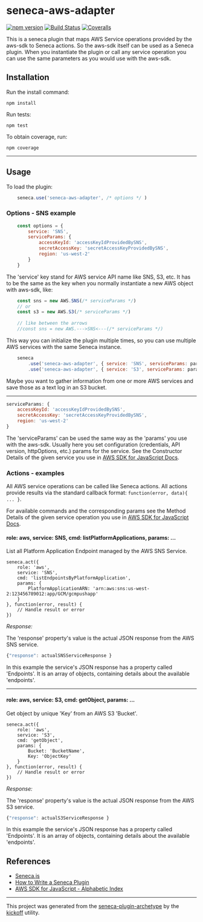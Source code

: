 # seneca-aws-adapter

[![npm version][npm-badge]][npm-url]
[![Build Status][travis-badge]][travis-url]
[![Coveralls][BadgeCoveralls]][Coveralls]

This is a seneca plugin that maps AWS Service operations provided by the aws-sdk to Seneca actions. So the aws-sdk itself can be used as a Seneca plugin. When you instantiate the plugin or call any service operation you can use the same parameters as you would use with the aws-sdk.

## Installation

Run the install command:

    npm install

Run tests:

    npm test

To obtain coverage, run:

    npm coverage

------

## Usage

To load the plugin:

```javaScript
    seneca.use('seneca-aws-adapter', /* options */ )
```

### Options - SNS example

```javaScript
    const options = {
        service: 'SNS',
        serviceParams: {
            accessKeyId: 'accessKeyIdProvidedBySNS',
            secretAccessKey: 'secretAccessKeyProvidedBySNS',
            region: 'us-west-2'
        }
    }
```
The 'service' key stand for AWS service API name like SNS, S3, etc. It has to be the same as the key when you normally instantiate a new AWS object with aws-sdk, like:

```javaScript
    const sns = new AWS.SNS(/* serviceParams */)
    // or
    const s3 = new AWS.S3(/* serviceParams */)
    
    // like between the arrows
    //const sns = new AWS.--->SNS<---(/* serviceParams */)
```

This way you can initialize the plugin multiple times, so you can use multiple AWS services with the same Seneca instance.

```javaScript
    seneca
        .use('seneca-aws-adapter', { service: 'SNS', serviceParams: paramsSNS )
        .use('seneca-aws-adapter', { service: 'S3', serviceParams: paramsS3 )
```

Maybe you want to gather information from one or more AWS services and save those as a text log in an S3 bucket.

------

```javaScript
serviceParams: {
    accessKeyId: 'accessKeyIdProvidedBySNS',
    secretAccessKey: 'secretAccessKeyProvidedBySNS',
    region: 'us-west-2'
}
```

The 'serviceParams' can be used the same way as the 'params' you use with the aws-sdk. Usually here you set configuration (credentials, API version, httpOptions, etc.) params for the service. See the Constructor Details of the given service you use in [AWS SDK for JavaScript Docs](http://docs.aws.amazon.com/AWSJavaScriptSDK/latest/_index.html).

### Actions - examples

All AWS service operations can be called like Seneca actions. All actions provide results via the standard callback format: `function(error, data){ ... }`.

For available commands and the corresponding params see the Method Details of the given service operation you use in [AWS SDK for JavaScript Docs](http://docs.aws.amazon.com/AWSJavaScriptSDK/latest/_index.html).

#### role: aws, service: SNS, cmd: listPlatformApplications, params: ...

List all Platform Application Endpoint managed by the AWS SNS Service.

```
seneca.act({
    role: 'aws',
    service: 'SNS',
    cmd: 'listEndpointsByPlatformApplication',
    params: {
        PlatformApplicationARN: 'arn:aws:sns:us-west-2:123456789012:app/GCM/gcmpushapp'
    }
}, function(error, result) {
    // Handle result or error
})
```

_Response:_ 

The 'response' property's value is the actual JSON response from the AWS SNS service.

```javaScript
{"response": actualSNSServiceResponse }
```

In this example the service's JSON response has a property called 'Endpoints'. It is an array of objects, containing details about the available 'endpoints'.

------

#### role: aws, service: S3, cmd: getObject, params: ...

Get object by unique 'Key' from an AWS S3 'Bucket'.

```
seneca.act({
    role: 'aws',
    service: 'S3',
    cmd: 'getObject',
    params: {
        Bucket: 'BucketName',
        Key: 'ObjectKey'
    }
}, function(error, result) {
    // Handle result or error
})
```

_Response:_ 

The 'response' property's value is the actual JSON response from the AWS S3 service.

```javaScript
{"response": actualS3ServiceResponse }
```

In this example the service's JSON response has a property called 'Endpoints'. It is an array of objects, containing details about the available 'endpoints'.

## References

- [Seneca.js](http://senecajs.org/)
- [How to Write a Seneca Plugin](http://senecajs.org/docs/tutorials/how-to-write-a-plugin.html)
- [AWS SDK for JavaScript - Alphabetic Index](http://docs.aws.amazon.com/AWSJavaScriptSDK/latest/_index.html)

---

This project was generated from the [seneca-plugin-archetype](https://github.com/tombenke/seneca-plugin-archetype)
by the [kickoff](https://github.com/tombenke/kickoff) utility.

[npm-badge]: https://badge.fury.io/js/seneca-aws-sns.svg
[npm-url]: https://badge.fury.io/js/seneca-aws-sns
[travis-badge]: https://api.travis-ci.org/bersilius/seneca-aws-sns.svg
[travis-url]: https://travis-ci.org/bersilius/seneca-aws-sns
[Coveralls]: https://coveralls.io/github/bersilius/seneca-aws-sns?branch=master
[BadgeCoveralls]: https://coveralls.io/repos/github/bersilius/seneca-aws-sns/badge.svg?branch=master

